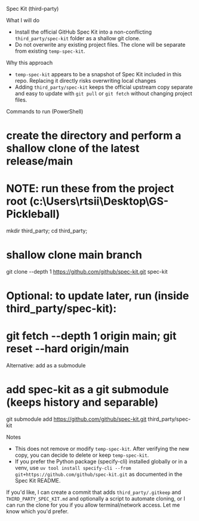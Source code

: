 Spec Kit (third-party)

What I will do

- Install the official GitHub Spec Kit into a non-conflicting `third_party/spec-kit` folder as a shallow git clone.
- Do not overwrite any existing project files. The clone will be separate from existing `temp-spec-kit`.

Why this approach

- `temp-spec-kit` appears to be a snapshot of Spec Kit included in this repo. Replacing it directly risks overwriting local changes
- Adding `third_party/spec-kit` keeps the official upstream copy separate and easy to update with `git pull` or `git fetch` without changing project files.

Commands to run (PowerShell)

# create the directory and perform a shallow clone of the latest release/main
# NOTE: run these from the project root (c:\Users\rtsii\Desktop\GS-Pickleball)

mkdir third_party; cd third_party;
# shallow clone main branch
git clone --depth 1 https://github.com/github/spec-kit.git spec-kit

# Optional: to update later, run (inside third_party/spec-kit):
# git fetch --depth 1 origin main; git reset --hard origin/main

Alternative: add as a submodule

# add spec-kit as a git submodule (keeps history and separable)
git submodule add https://github.com/github/spec-kit.git third_party/spec-kit

Notes

- This does not remove or modify `temp-spec-kit`. After verifying the new copy, you can decide to delete or keep `temp-spec-kit`.
- If you prefer the Python package (specify-cli) installed globally or in a venv, use `uv tool install specify-cli --from git+https://github.com/github/spec-kit.git` as documented in the Spec Kit README.

If you'd like, I can create a commit that adds `third_party/.gitkeep` and `THIRD_PARTY_SPEC_KIT.md` and optionally a script to automate cloning, or I can run the clone for you if you allow terminal/network access. Let me know which you'd prefer.